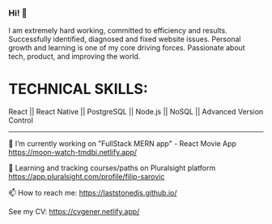 ### Hi! 👋

I am extremely hard working, committed to efficiency and results. Successfully identified, diagnosed and fixed website issues. Personal growth and learning is one of my core driving forces. Passionate about tech, product, and improving the world.

# TECHNICAL SKILLS:
React || React Native || PostgreSQL || Node.js || NoSQL || Advanced Version Control
<hr>

🔭 I’m currently working on "FullStack MERN app" - React Movie App <br/> https://moon-watch-tmdbi.netlify.app/

🌱 Learning and tracking courses/paths on Pluralsight platform <br/> https://app.pluralsight.com/profile/filip-sarovic

📫 How to reach me: https://laststonedjs.github.io/

See my CV: https://cvgener.netlify.app/
